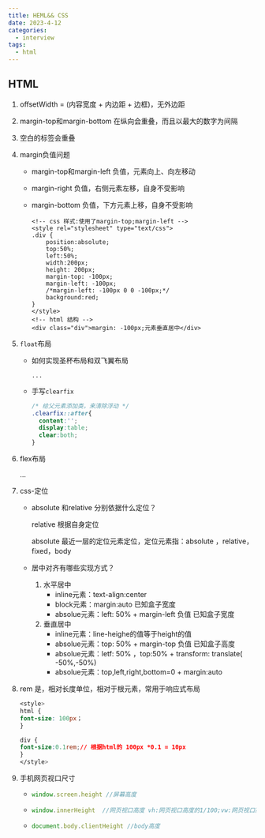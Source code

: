 ```yaml
---
title: HEML&& CSS
date: 2023-4-12
categories:
  - interview
tags:
  - html
---
```




## HTML

1. offsetWidth = (内容宽度 + 内边距 + 边框)，无外边距

2. margin-top和margin-bottom 在纵向会重叠，而且以最大的数字为间隔

3. 空白的标签会重叠

4. margin负值问题

   - margin-top和margin-left 负值，元素向上、向左移动

   - margin-right 负值，右侧元素左移，自身不受影响

   - margin-bottom 负值，下方元素上移，自身不受影响

     ```
     <!-- css 样式:使用了margin-top;margin-left -->
     <style rel="stylesheet" type="text/css">
     .div {
         position:absolute;
         top:50%;
         left:50%;
         width:200px;
         height: 200px;
         margin-top: -100px;
         margin-left: -100px;
         /*margin-left: -100px 0 0 -100px;*/
         background:red;
     }
     </style>
     <!-- html 结构 -->
     <div class="div">margin: -100px;元素垂直居中</div>
     ```
   
5. `float`布局

   - 如何实现圣杯布局和双飞翼布局

     ```
     ...
     ```

     

   - 手写`clearfix`

     ```css
     /* 给父元素添加类，来清除浮动 */
     .clearfix::after{
       content:'';
       display:table;
       clear:both;
     }
     ```

     

6. flex布局

    ...

7. css-定位

    - absolute 和relative 分别依据什么定位？

      relative 根据自身定位

      absolute  最近一层的定位元素定位，定位元素指：absolute ，relative，fixed，body

    - 居中对齐有哪些实现方式？

      1. 水平居中
         -  inline元素：text-align:center
         - block元素：margin:auto 已知盒子宽度
         - absolue元素：left: 50% + margin-left 负值      已知盒子宽度
      2. 垂直居中
         - inline元素：line-heighe的值等于height的值
         - absolue元素：top: 50% + margin-top 负值      已知盒子高度
         - absolue元素：letf: 50% ，top:50% + transform: translate( -50%,-50%)
         - absolue元素：top,left,right,bottom=0 + margin:auto


8. rem 是，相对长度单位，相对于根元素，常用于响应式布局

   ```css
   <style>
   html {
   font-size: 100px；
   }
   
   div {
   font-size:0.1rem;// 根据html的 100px *0.1 = 10px
   }
   </style>
   ```

   

9. 手机网页视口尺寸

   - ```javascript
     window.screen.height //屏幕高度
     ```

   - ```javascript
     window.innerHeight  //网页视口高度 vh:网页视口高度的1/100;vw:网页视口高度的1/100
     ```

   - ```javascript
     document.body.clientHeight //body高度
     ```


















